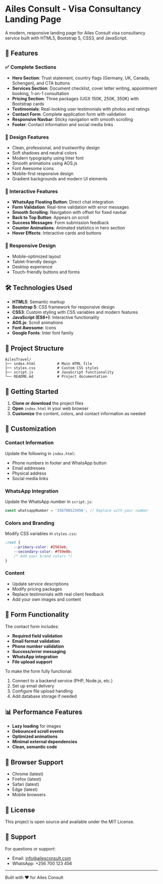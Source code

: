 # Ailes Consult - Visa Consultancy Landing Page

A modern, responsive landing page for Ailes Consult visa consultancy service built with HTML5, Bootstrap 5, CSS3, and JavaScript.

## 🎯 Features

### ✅ Complete Sections
- **Hero Section**: Trust statement, country flags (Germany, UK, Canada, Schengen), and CTA buttons
- **Services Section**: Document checklist, cover letter writing, appointment booking, 1-on-1 consultation
- **Pricing Section**: Three packages (UGX 150K, 250K, 350K) with Bootstrap cards
- **Testimonials**: Real-looking user testimonials with photos and ratings
- **Contact Form**: Complete application form with validation
- **Responsive Navbar**: Sticky navigation with smooth scrolling
- **Footer**: Contact information and social media links

### 🎨 Design Features
- Clean, professional, and trustworthy design
- Soft shadows and neutral colors
- Modern typography using Inter font
- Smooth animations using AOS.js
- Font Awesome icons
- Mobile-first responsive design
- Gradient backgrounds and modern UI elements

### 🚀 Interactive Features
- **WhatsApp Floating Button**: Direct chat integration
- **Form Validation**: Real-time validation with error messages
- **Smooth Scrolling**: Navigation with offset for fixed navbar
- **Back to Top Button**: Appears on scroll
- **Success Messages**: Form submission feedback
- **Counter Animations**: Animated statistics in hero section
- **Hover Effects**: Interactive cards and buttons

### 📱 Responsive Design
- Mobile-optimized layout
- Tablet-friendly design
- Desktop experience
- Touch-friendly buttons and forms

## 🛠️ Technologies Used

- **HTML5**: Semantic markup
- **Bootstrap 5**: CSS framework for responsive design
- **CSS3**: Custom styling with CSS variables and modern features
- **JavaScript (ES6+)**: Interactive functionality
- **AOS.js**: Scroll animations
- **Font Awesome**: Icons
- **Google Fonts**: Inter font family

## 📁 Project Structure

```
AilesTravel/
├── index.html          # Main HTML file
├── styles.css          # Custom CSS styles
├── script.js           # JavaScript functionality
└── README.md           # Project documentation
```

## 🚀 Getting Started

1. **Clone or download** the project files
2. **Open** `index.html` in your web browser
3. **Customize** the content, colors, and contact information as needed

## 📝 Customization

### Contact Information
Update the following in `index.html`:
- Phone numbers in footer and WhatsApp button
- Email addresses
- Physical address
- Social media links

### WhatsApp Integration
Update the WhatsApp number in `script.js`:
```javascript
const whatsappNumber = '256700123456'; // Replace with your number
```

### Colors and Branding
Modify CSS variables in `styles.css`:
```css
:root {
    --primary-color: #2563eb;
    --secondary-color: #f59e0b;
    /* Add your brand colors */
}
```

### Content
- Update service descriptions
- Modify pricing packages
- Replace testimonials with real client feedback
- Add your own images and content

## 🔧 Form Functionality

The contact form includes:
- **Required field validation**
- **Email format validation**
- **Phone number validation**
- **Success/error messaging**
- **WhatsApp integration**
- **File upload support**

To make the form fully functional:
1. Connect to a backend service (PHP, Node.js, etc.)
2. Set up email delivery
3. Configure file upload handling
4. Add database storage if needed

## 📊 Performance Features

- **Lazy loading** for images
- **Debounced scroll events**
- **Optimized animations**
- **Minimal external dependencies**
- **Clean, semantic code**

## 🎨 Browser Support

- Chrome (latest)
- Firefox (latest)
- Safari (latest)
- Edge (latest)
- Mobile browsers

## 📄 License

This project is open source and available under the MIT License.

## 🤝 Support

For questions or support:
- Email: info@ailesconsult.com
- WhatsApp: +256 700 123 456

---

Built with ❤️ for Ailes Consult
